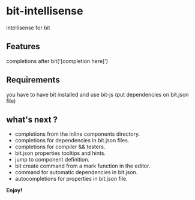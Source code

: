 # bit-intellisense

intellisense for bit

## Features

completions after bit('[completion here]')

## Requirements

you have to have bit installed and use bit-js (put dependencies on bit.json file)

## what's next ?

- completions from the inline components directory.
- completions for dependencies in bit.json files.
- completions for compiler && testers.
- bit.json properties tooltips and hints.
- jump to component definition.
- bit create command from a mark function in the editor.
- command for automatic dependencies in bit.json.
- autocompletions for properties in bit.json file.

**Enjoy!**

